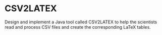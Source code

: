 # CSV2LATEX
Design and implement a Java tool called CSV2LATEX to help the scientists read and process CSV files and create the corresponding LaTeX tables. 
